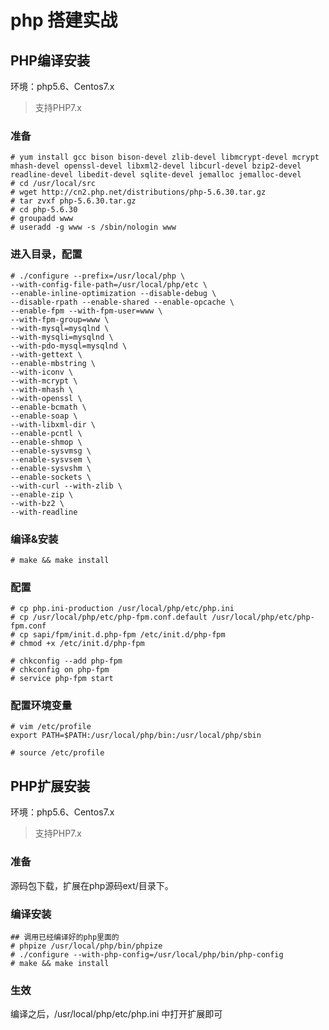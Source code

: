 # php 搭建实战

## PHP编译安装

环境：php5.6、Centos7.x

> 支持PHP7.x

### 准备

```text
# yum install gcc bison bison-devel zlib-devel libmcrypt-devel mcrypt mhash-devel openssl-devel libxml2-devel libcurl-devel bzip2-devel readline-devel libedit-devel sqlite-devel jemalloc jemalloc-devel
# cd /usr/local/src
# wget http://cn2.php.net/distributions/php-5.6.30.tar.gz
# tar zvxf php-5.6.30.tar.gz
# cd php-5.6.30
# groupadd www
# useradd -g www -s /sbin/nologin www
```

### 进入目录，配置

```text
# ./configure --prefix=/usr/local/php \
--with-config-file-path=/usr/local/php/etc \
--enable-inline-optimization --disable-debug \
--disable-rpath --enable-shared --enable-opcache \
--enable-fpm --with-fpm-user=www \
--with-fpm-group=www \
--with-mysql=mysqlnd \
--with-mysqli=mysqlnd \
--with-pdo-mysql=mysqlnd \
--with-gettext \
--enable-mbstring \
--with-iconv \
--with-mcrypt \
--with-mhash \
--with-openssl \
--enable-bcmath \
--enable-soap \
--with-libxml-dir \
--enable-pcntl \
--enable-shmop \
--enable-sysvmsg \
--enable-sysvsem \
--enable-sysvshm \
--enable-sockets \
--with-curl --with-zlib \
--enable-zip \
--with-bz2 \
--with-readline
```

### 编译&安装

```text
# make && make install
```

### 配置

```text
# cp php.ini-production /usr/local/php/etc/php.ini
# cp /usr/local/php/etc/php-fpm.conf.default /usr/local/php/etc/php-fpm.conf
# cp sapi/fpm/init.d.php-fpm /etc/init.d/php-fpm
# chmod +x /etc/init.d/php-fpm

# chkconfig --add php-fpm
# chkconfig on php-fpm
# service php-fpm start
```

### 配置环境变量

```text
# vim /etc/profile
export PATH=$PATH:/usr/local/php/bin:/usr/local/php/sbin

# source /etc/profile
```

## PHP扩展安装

环境：php5.6、Centos7.x

> 支持PHP7.x

### 准备

源码包下载，扩展在php源码ext/目录下。

### 编译安装

```text
## 调用已经编译好的php里面的
# phpize /usr/local/php/bin/phpize
# ./configure --with-php-config=/usr/local/php/bin/php-config
# make && make install
```

### 生效

编译之后，/usr/local/php/etc/php.ini 中打开扩展即可

